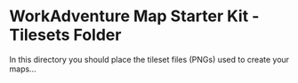 # WorkAdventure Map Starter Kit - Tilesets Folder

In this directory you should place the tileset files (PNGs) used to create your maps...
